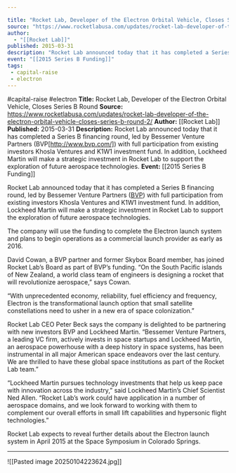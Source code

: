 ```yaml
---

title: "Rocket Lab, Developer of the Electron Orbital Vehicle, Closes Series B Round "
source: "https://www.rocketlabusa.com/updates/rocket-lab-developer-of-the-electron-orbital-vehicle-closes-series-b-round-2/"
author:
  - "[[Rocket Lab]]"
published: 2015-03-31
description: "Rocket Lab announced today that it has completed a Series B financing round, led by Bessemer Venture Partners (BVP[http://www.bvp.com/]) with full participation from existing investors Khosla Ventures and K1W1 investment fund. In addition, Lockheed Martin will make a strategic investment in Rocket Lab to support the exploration of future aerospace technologies."
event: "[[2015 Series B Funding]]"
tags:
 - capital-raise
 - electron
---
```


#capital-raise #electron
**Title:** Rocket Lab, Developer of the Electron Orbital Vehicle, Closes Series B Round 
**Source:** https://www.rocketlabusa.com/updates/rocket-lab-developer-of-the-electron-orbital-vehicle-closes-series-b-round-2/
**Author:** [[Rocket Lab]]
**Published:** 2015-03-31
**Description:** Rocket Lab announced today that it has completed a Series B financing round, led by Bessemer Venture Partners (BVP[http://www.bvp.com/]) with full participation from existing investors Khosla Ventures and K1W1 investment fund. In addition, Lockheed Martin will make a strategic investment in Rocket Lab to support the exploration of future aerospace technologies.
**Event:** [[2015 Series B Funding]]

Rocket Lab announced today that it has completed a Series B financing round, led by Bessemer Venture Partners ([BVP](http://www.bvp.com/)) with full participation from existing investors Khosla Ventures and K1W1 investment fund. In addition, Lockheed Martin will make a strategic investment in Rocket Lab to support the exploration of future aerospace technologies.

The company will use the funding to complete the Electron launch system and plans to begin operations as a commercial launch provider as early as 2016.

David Cowan, a BVP partner and former Skybox Board member, has joined Rocket Lab’s Board as part of BVP’s funding. “On the South Pacific islands of New Zealand, a world class team of engineers is designing a rocket that will revolutionize aerospace,” says Cowan.

“With unprecedented economy, reliability, fuel efficiency and frequency, Electron is the transformational launch option that small satellite constellations need to usher in a new era of space colonization.”

Rocket Lab CEO Peter Beck says the company is delighted to be partnering with new investors BVP and Lockheed Martin. “Bessemer Venture Partners, a leading VC firm, actively invests in space startups and Lockheed Martin, an aerospace powerhouse with a deep history in space systems, has been instrumental in all major American space endeavors over the last century. We are thrilled to have these global space institutions as part of the Rocket Lab team.”

“Lockheed Martin pursues technology investments that help us keep pace with innovation across the industry,” said Lockheed Martin’s Chief Scientist Ned Allen. “Rocket Lab’s work could have application in a number of aerospace domains, and we look forward to working with them to complement our overall efforts in small lift capabilities and hypersonic flight technologies.”

Rocket Lab expects to reveal further details about the Electron launch system in April 2015 at the Space Symposium in Colorado Springs.

---

![[Pasted image 20250104223624.jpg]]